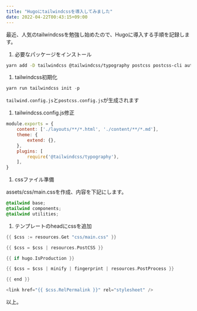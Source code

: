 ```yaml
---
title: "Hugoにtailwindcssを導入してみました"
date: 2022-04-22T00:43:15+09:00
---
```


最近、人気のtailwindcssを勉強し始めたので、Hugoに導入する手順を記録します。

1. 必要なパッケージをインストール

  ```bash
  yarn add -D tailwindcss @tailwindcss/typography postcss postcss-cli autoprefixer
  ```

1. tailwindcss初期化

  ```js
  yarn run tailwindcss init -p
  ```

  `tailwind.config.js`と`postcss.config.js`が生成されます

1. tailwindcss.config.js修正

  ```js
  module.exports = {
      content: ['./layouts/**/*.html', './content/**/*.md'],
      theme: {
          extend: {},
      },
      plugins: [
          require('@tailwindcss/typography'),
      ],
  }
  ```

1. cssファイル準備

  assets/css/main.cssを作成、内容を下記にします。

  ```css
  @tailwind base;
  @tailwind components;
  @tailwind utilities;
  ```

1. テンプレートのheadにcssを追加

  ```go
  {{ $css := resources.Get "css/main.css" }}

  {{ $css = $css | resources.PostCSS }}

  {{ if hugo.IsProduction }}

  {{ $css = $css | minify | fingerprint | resources.PostProcess }}

  {{ end }}

  <link href="{{ $css.RelPermalink }}" rel="stylesheet" />
  ```

以上。
